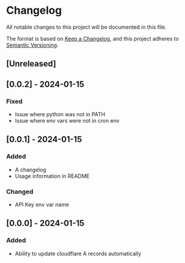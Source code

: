 # Changelog

All notable changes to this project will be documented in this file.

The format is based on [Keep a Changelog](https://keepachangelog.com/en/1.0.0/),
and this project adheres to [Semantic Versioning](https://semver.org/spec/v2.0.0.html).

## [Unreleased]

## [0.0.2] - 2024-01-15

### Fixed

- Issue where python was not in PATH
- Issue where env vars were not in cron env

## [0.0.1] - 2024-01-15

### Added

- A changelog
- Usage information in README

### Changed

- API Key env var name

## [0.0.0] - 2024-01-15

### Added

- Ability to update cloudflare A records automatically

